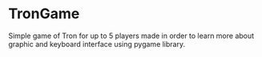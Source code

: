 # TronGame

Simple game of Tron for up to 5 players made in order to learn more about graphic and keyboard interface using pygame library.
